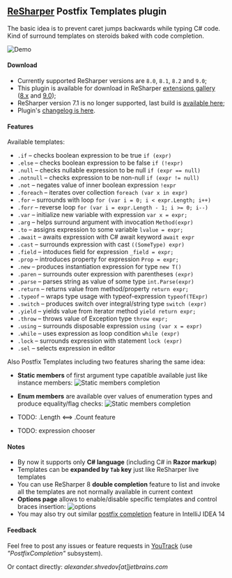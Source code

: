 ﻿[ReSharper](http://jetbrains.com/resharper) Postfix Templates plugin
----------------------------------

The basic idea is to prevent caret jumps backwards while typing C# code.
Kind of surround templates on steroids baked with code completion.


![Demo](https://github.com/controlflow/resharper-postfix/blob/master/Content/postfix.gif)

#### Download

* Currently supported ReSharper versions are `8.0`, `8.1`, `8.2` and `9.0`;
* This plugin is available for download in ReSharper [extensions gallery](http://resharper-plugins.jetbrains.com/) ([8.x](http://resharper-plugins.jetbrains.com/packages/ReSharper.Postfix/) and [9.0](http://resharper-plugins.jetbrains.com/packages/ReSharper.Postfix/));
* ReSharper version 7.1 is no longer supported, last build is [available here](https://dl.dropboxusercontent.com/u/2209105/PostfixCompletion/bin.R7/PostfixCompletion.dll);
* Plugin's [changelog is here](Content/Changelog.md).

#### Features

Available templates:

* `.if` – checks boolean expression to be true `if (expr)`
* `.else` – checks boolean expression to be false `if (!expr)`
* `.null` – checks nullable expression to be null `if (expr == null)`
* `.notnull` – checks expression to be non-null `if (expr != null)`
* `.not` – negates value of inner boolean expression `!expr`
* `.foreach` – iterates over collection `foreach (var x in expr)`
* `.for` – surrounds with loop `for (var i = 0; i < expr.Length; i++)`
* `.forr` – reverse loop `for (var i = expr.Length - 1; i >= 0; i--)`
* `.var` – initialize new variable with expression `var x = expr;`
* `.arg` – helps surround argument with invocation `Method(expr)`
* `.to` – assigns expression to some variable `lvalue = expr;`
* `.await` – awaits expression with C# await keyword `await expr`
* `.cast` – surrounds expression with cast `((SomeType) expr)`
* `.field` – intoduces field for expression `_field = expr;`
* `.prop` – introduces property for expression `Prop = expr;`
* `.new` – produces instantiation expression for type `new T()`
* `.paren` – surrounds outer expression with parentheses `(expr)`
* `.parse` – parses string as value of some type `int.Parse(expr)`
* `.return` – returns value from method/property `return expr;`
* `.typeof` – wraps type usage with typeof-expression `typeof(TExpr)`
* `.switch` – produces switch over integral/string type `switch (expr)`
* `.yield` – yields value from iterator method `yield return expr;`
* `.throw` – throws value of Exception type `throw expr;`
* `.using` – surrounds disposable expression `using (var x = expr)`
* `.while` – uses expression as loop condition `while (expr)`
* `.lock` – surrounds expression with statement `lock (expr)`
* `.sel` – selects expression in editor

Also Postfix Templates including two features sharing the same idea:

* **Static members** of first argument type capatible available just like instance members:
![Static members completion](https://github.com/controlflow/resharper-postfix/blob/master/Content/postfix_static.gif)
* **Enum members** are available over values of enumeration types and produce equality/flag checks:
![Static members completion](https://github.com/controlflow/resharper-postfix/blob/master/Content/postfix_enum.gif)

* TODO: .Length <==> .Count feature
* TODO: expression chooser

#### Notes

* By now it supports only **C# language** (including C# in **Razor markup**)
* Templates can be **expanded by `Tab` key** just like ReSharper live templates
* You can use ReSharper 8 **double completion** feature to list and invoke all the templates are not normally available in current context
* **Options page** allows to enable/disable specific templates and control braces insertion:
![options](https://github.com/controlflow/resharper-postfix/blob/master/Content/options.png)
* You may also try out similar [postfix completion](http://blog.jetbrains.com/webstorm/2014/08/javascript-postfix-completion/) feature in IntelliJ IDEA 14

#### Feedback

Feel free to post any issues or feature requests in [YouTrack](http://youtrack.jetbrains.com/issues/RSPL) (use *"PostfixCompletion"* subsystem).

Or contact directly: *alexander.shvedov[at]jetbrains.com*
